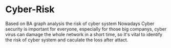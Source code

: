 # Cyber-Risk
Based on BA graph analysis the risk of cyber system
Nowadays Cyber security is important for everyone, especially for those big companys, cyber virus can damage the whole network in a short time, so it's vital to identify the risk of cyber system and caculate the loss after attact.
